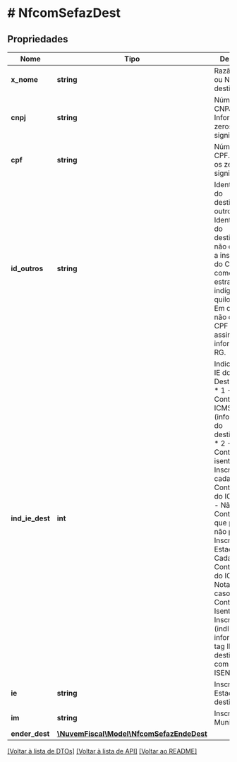 # # NfcomSefazDest

## Propriedades

Nome | Tipo | Descrição | Comentários
------------ | ------------- | ------------- | -------------
**x_nome** | **string** | Razão social ou Nome do destinatário. |
**cnpj** | **string** | Número do CNPJ.  Informar os zeros não significativos. | [optional]
**cpf** | **string** | Número do CPF.  Informar os zeros não significativos. | [optional]
**id_outros** | **string** | Identificação do destinatário outros.  Identificação do destinatário não obrigado a inscrição do CPF tais como estrangeiro, indígena e quilombola  Em caso de não contar CPF do assinante, informar o RG. | [optional]
**ind_ie_dest** | **int** | Indicador da IE do Destinatário.  * 1 - Contribuinte ICMS (informar a IE do destinatário)  * 2 - Contribuinte isento de Inscrição no cadastro de Contribuintes do ICMS  * 9 - Não Contribuinte, que pode ou não possuir Inscrição Estadual no Cadastro de Contribuintes do ICMS  Nota: No caso de Contribuinte Isento de Inscrição (indIEDest&#x3D;2) informar a tag IE do destinatário com o literal ISENTO. |
**ie** | **string** | Inscrição Estadual do destinatário. | [optional]
**im** | **string** | Inscrição Municipal. | [optional]
**ender_dest** | [**\NuvemFiscal\Model\NfcomSefazEndeDest**](NfcomSefazEndeDest.md) |  |

[[Voltar à lista de DTOs]](../../README.md#models) [[Voltar à lista de API]](../../README.md#endpoints) [[Voltar ao README]](../../README.md)
